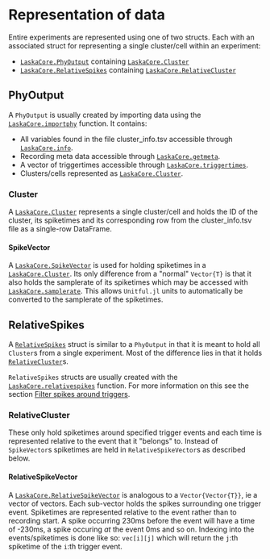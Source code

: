 # Representation of data

Entire experiments are represented using one of two structs. Each with an associated struct
for representing a single cluster/cell within an experiment:

- [`LaskaCore.PhyOutput`](@ref) containing [`LaskaCore.Cluster`](@ref)
- [`LaskaCore.RelativeSpikes`](@ref) containing [`LaskaCore.RelativeCluster`](@ref)

## PhyOutput

A `PhyOutput` is usually created by importing data using the [`LaskaCore.importphy`](@ref) function.
It contains:

- All variables found in the file cluster_info.tsv accessible through [`LaskaCore.info`](@ref).
- Recording meta data accessible through [`LaskaCore.getmeta`](@ref).
- A vector of triggertimes accessible through [`LaskaCore.triggertimes`](@ref).
- Clusters/cells represented as [`LaskaCore.Cluster`](@ref).

### Cluster

A [`LaskaCore.Cluster`](@ref) represents a single cluster/cell and holds the ID of the cluster, its spiketimes
and its corresponding row from the cluster_info.tsv file as a single-row DataFrame.

#### SpikeVector

A [`LaskaCore.SpikeVector`](@ref) is used for holding spiketimes in a [`LaskaCore.Cluster`](@ref).
Its only difference from a "normal" `Vector{T}` is that it also holds the samplerate of
its spiketimes which may be accessed with [`LaskaCore.samplerate`](@ref). This allows
`Unitful.jl` units to automatically be converted to the samplerate of the spiketimes.

## RelativeSpikes

A [`RelativeSpikes`](@ref) struct is similar to a `PhyOutput` in that it is meant to hold all `Cluster`s
from a single experiment. Most of the difference lies in that it holds [`RelativeCluster`](@ref)s.

`RelativeSpikes` structs are usually created with the [`LaskaCore.relativespikes`](@ref)
function. For more information on this see the section [Filter spikes around triggers](@ref).

### RelativeCluster

These only hold spiketimes around specified trigger events and each time is represented relative
to the event that it "belongs" to. Instead of `SpikeVector`s spiketimes are held in
`RelativeSpikeVector`s as described below.

#### RelativeSpikeVector

A [`LaskaCore.RelativeSpikeVector`](@ref) is analogous to a `Vector{Vector{T}}`, ie a vector
of vectors. Each sub-vector holds the spikes surrounding one trigger event. Spiketimes
are represented relative to the event rather than to recording start. A spike occurring 230ms before
the event will have a time of -230ms, a spike occuring _at_ the event 0ms and so on.
Indexing into the events/spiketimes is done like so: `vec[i][j]` which will return the
`j`:th spiketime of the `i`:th trigger event.
